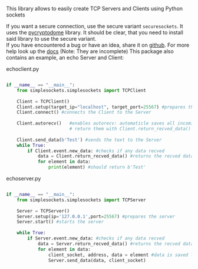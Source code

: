 This library allows to easily create TCP Servers and Clients using Python sockets

If you want a secure connection, use the secure variant `securesockets`. It uses the 
[pycryptodome](https://pypi.org/project/pycryptodome/) library. It should be clear, that you need to install said library to use 
the secure variant.  
If you have encountered a bug or have an idea, share it on [github](https://github.com/MrPoisen/simplesockets). For more help look 
up the [docs](https://mrpoisen.github.io/simplesocketsdocs/)
(Note: They are incomplete)
This package also contains an example, an echo Server and Client:

echoclient.py
```` python

if __name__ == "__main__":
    from simplesockets.simplesockets import TCPClient
    
    Client = TCPClient()
    Client.setup(target_ip="localhost", target_port=25567) #prepares the Client
    Client.connect() #connects the Client to the Server
    
    Client.autorecv()   #enables autorecv: automaticle saves all incoming data in Client.recved_data,
                        # return them with Client.return_recved_data()
    
    Client.send_data(b'Test') #sends the text to the Server
    while True:
        if Client.event.new_data: #checks if any data recved
            data = Client.return_recved_data() #returns the recved data as a list
            for element in data:
                print(element) #should return b'Test'
````

echoserver.py
```` python

if __name__ == "__main__":
    from simplesockets.simplesockets import TCPServer
    
    Server = TCPServer()
    Server.setup(ip='127.0.0.1',port=25567) #prepares the server
    Server.start() #starts the server
    
    while True:
        if Server.event.new_data: #checks if any data recved
            data = Server.return_recved_data() #returns the recved data as a list
            for element in data:
                client_socket, address, data = element #data is saved like this (client_socket, address, recved_data)
                Server.send_data(data, client_socket)
````